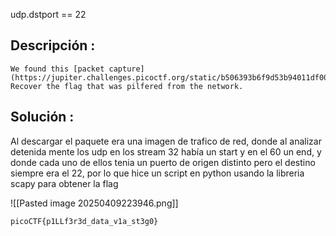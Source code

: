 udp.dstport == 22
## Descripción :
	We found this [packet capture](https://jupiter.challenges.picoctf.org/static/b506393b6f9d53b94011df000c534759/capture.pcap). Recover the flag that was pilfered from the network.
## Solución :
Al descargar el paquete era una imagen de trafico de red, donde al analizar detenida mente los udp en los stream 32 había un start y en el 60 un end, y donde cada uno de ellos tenia un puerto de origen distinto pero  el destino siempre era el 22, por lo que hice un script en python usando la libreria scapy para obtener la flag 

![[Pasted image 20250409223946.png]]

	picoCTF{p1LLf3r3d_data_v1a_st3g0}

